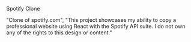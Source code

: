 Spotify Clone

"Clone of spotify.com", "This project showcases my ability to copy a professional website using React with the Spotify API suite. I do not own any of the rights to this design or content."
